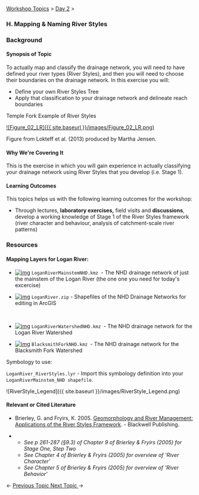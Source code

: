 [Workshop Topics](http://riverstyles.joewheaton.org/workshop-topics)‎ > ‎[Day 2](http://riverstyles.joewheaton.org/workshop-topics/restoration-conservation-regulations-tuesday)‎ > ‎

### H. Mapping & Naming River Styles



### Background

#### Synopsis of Topic

To actually map and classify the drainage network, you will need to have defined your river types (River Styles), and then you will need to choose their boundaries on the drainage network. In this exercise you will:

- Define your own River Styles Tree
- Apply that classification to your drainage network and delineate reach boundaries



Temple Fork Example of River Styles

[![Figure_02_LR]({{ site.baseurl }}/images/Figure_02_LR.png)](https://06a8da89-a-2d9a1e61-s-sites.googlegroups.com/a/joewheaton.org/riverstyles/workshop-topics/restoration-conservation-regulations-tuesday/h-LandscapeConnectivity/Figure_02_LR.png?attachauth=ANoY7cr3dbZa6H72PaBObh95v0rklY2olDOPat7-wtunEfuaCCjMy8XKSIm8x9CXaqgF-33HdVMPVsdndq0yhY1Yi1NIMbIcnFVZPgFt3fEStGKqUjdNdCQ4OOhaAQ3wfLV-I16kyT1fUSVcStEfiVZTVCCONRVQ7LieSmpSuhe2iGUjJeueWNf7JE2mKvRN2ZfU3u7-8gC1jVtED3rtPjZjQHNdI_aHvgoZw4wtDZ4PeGp5uyOb92opA3pZzQdvLjdf0HJE6mWeDV1bhffe-H8C9ZcuHoNwVWDoaKeMJZcdyQ1Uo5YhEAFjDzQltAM_l626GUguSo8bXrcg-yrn6hfRjfp3hPQirA%3D%3D&attredirects=0)


Figure from Lokteff et al. (2013) produced by Martha Jensen.

#### Why We're Covering It

This is the exercise in which you will gain experience in actually classifying your drainage network using River Styles that you develop (i.e. Stage 1). 

 

#### Learning Outcomes

This topics helps us with the following learning outcomes for the workshop:

- Through lectures, **laboratory exercises,** field visits and **discussions**, develop a working knowledge of Stage 1 of the River Styles framework (river character and behaviour, analysis of catchment-scale river patterns)

### Resources

#### Mapping Layers for Logan River:

- [![img](http://riverstyles.joewheaton.org/_/rsrc/1501108765897/workshop-topics/restoration-conservation-regulations-tuesday/h-LandscapeConnectivity/kmz.gif)](http://riverstyles.joewheaton.org/workshop-topics/restoration-conservation-regulations-tuesday/h-LandscapeConnectivity/kmz.gif?attredirects=0) `LoganRiverMainstemNHD.kmz `- The NHD drainage network of just the mainstem of the Logan River (the one one you need for today's excercise)

- [![img](http://riverstyles.joewheaton.org/_/rsrc/1501108765897/workshop-topics/restoration-conservation-regulations-tuesday/h-LandscapeConnectivity/folder_zipper.png)](http://riverstyles.joewheaton.org/workshop-topics/restoration-conservation-regulations-tuesday/h-LandscapeConnectivity/folder_zipper.png?attredirects=0) `LoganRiver.zip` - Shapefiles of the NHD Drainage Networks for editing in ArcGIS

  ​

- [![img](http://riverstyles.joewheaton.org/_/rsrc/1501108765897/workshop-topics/restoration-conservation-regulations-tuesday/h-LandscapeConnectivity/kmz.gif)](http://riverstyles.joewheaton.org/workshop-topics/restoration-conservation-regulations-tuesday/h-LandscapeConnectivity/kmz.gif?attredirects=0) `LoganRiverWatershedNHD.kmz `- The NHD drainage network for the Logan River Watershed

- [![img](http://riverstyles.joewheaton.org/_/rsrc/1501108765897/workshop-topics/restoration-conservation-regulations-tuesday/h-LandscapeConnectivity/kmz.gif)](http://riverstyles.joewheaton.org/workshop-topics/restoration-conservation-regulations-tuesday/h-LandscapeConnectivity/kmz.gif?attredirects=0) `BlacksmithForkNHD.kmz `- The NHD drainage network for the Blacksmith Fork Watershed

Symbology to use:

`LoganRiver_RiverStyles.lyr` - Import this symbology definition into your `LoganRiverMainstem_NHD shapefile`.

![RiverStyle_Legend]({{ site.baseurl }}/images/RiverStyle_Legend.png)



#### Relevant or Cited Literature

- Brierley, G. and Fryirs, K. 2005. [Geomorphology and River Management: Applications of the River Styles Framework](http://www.wiley.com/WileyCDA/WileyTitle/productCd-1405115165.html). - Blackwell Publishing.

- - *See p 261-287 (§9.3) of Chapter 9 of Brierley & Fryirs (2005) for Stage One, Step Two*
  - *See Chapter 4 of Brierley & Fryirs (2005) for overview of 'River Character'*
  - *See Chapter 5 of Brierley & Fryirs (2005) for overview of 'River Behavior'*



← [Previous Topic](http://riverstyles.joewheaton.org/workshop-topics/restoration-conservation-regulations-tuesday/g-controls-on-pattern)[  ](http://riverstyles.joewheaton.org/workshop-topics/stage1/b-RiverStyles)                              [Next Topic ](http://riverstyles.joewheaton.org/workshop-topics/restoration-conservation-regulations-tuesday/i-lab-exercise-on-controls) →